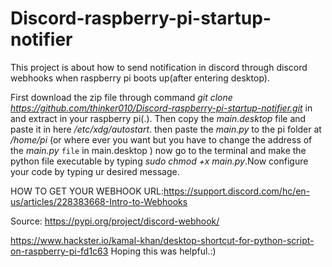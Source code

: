 # Discord-raspberry-pi-startup-notifier
This project is about how to send notification in discord through discord webhooks when raspberry pi boots up(after entering desktop).




First download the zip file through command *git clone https://github.com/thinker010/Discord-raspberry-pi-startup-notifier.git* in  and extract in your raspberry pi(.).
Then copy the *main.desktop* file and paste it in here */etc/xdg/autostart*.
then paste the *main.py* to the pi folder at */home/pi* (or where ever you want but you have to change the address of the *main.py* `file` in main.desktop )
now go to the terminal and make the python file executable by typing *sudo chmod +x main.py*.Now configure your code by typing ur desired message. 




HOW TO GET YOUR WEBHOOK URL:https://support.discord.com/hc/en-us/articles/228383668-Intro-to-Webhooks





Source: https://pypi.org/project/discord-webhook/
        
   https://www.hackster.io/kamal-khan/desktop-shortcut-for-python-script-on-raspberry-pi-fd1c63
Hoping this was helpful.:)
